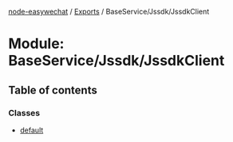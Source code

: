 [node-easywechat](../README.md) / [Exports](../modules.md) / BaseService/Jssdk/JssdkClient

# Module: BaseService/Jssdk/JssdkClient

## Table of contents

### Classes

- [default](../classes/BaseService_Jssdk_JssdkClient.default.md)
